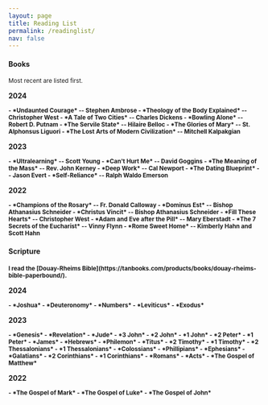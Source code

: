 ```yaml
---
layout: page
title: Reading List
permalink: /readinglist/
nav: false
---
```


#### Books

<small>
Most recent are listed first.
</small>

<b>2024<b>

<small>
- *Undaunted Courage* -- Stephen Ambrose
- *Theology of the Body Explained* -- Christopher West
- *A Tale of Two Cities* -- Charles Dickens
- *Bowling Alone* -- Robert D. Putnam
- *The Servile State* -- Hilaire Belloc
- *The Glories of Mary* -- St. Alphonsus Liguori
- *The Lost Arts of Modern Civilization* -- Mitchell Kalpakgian
</small>

<b>2023<b>

<small>
- *Ultralearning* -- Scott Young 
- *Can't Hurt Me* -- David Goggins
- *The Meaning of the Mass* -- Rev. John Kerney
- *Deep Work* -- Cal Newport
- *The Dating Blueprint* -- Jason Evert
- *Self-Reliance* -- Ralph Waldo Emerson
</small>

<b>2022<b>

<small>
- *Champions of the Rosary* -- Fr. Donald Calloway
- *Dominus Est* -- Bishop Athanasius Schneider
- *Christus Vincit* -- Bishop Athanasius Schneider
- *Fill These Hearts* -- Christopher West
- *Adam and Eve after the Pill* -- Mary Eberstadt
- *The 7 Secrets of the Eucharist* -- Vinny Flynn
- *Rome Sweet Home* -- Kimberly Hahn and Scott Hahn
</small>

#### Scripture

<small>
I read the [Douay-Rheims Bible](https://tanbooks.com/products/books/douay-rheims-bible-paperbound/).
</small>

<b>2024<b>

<small>
- *Joshua*
- *Deuteronomy*
- *Numbers*
- *Leviticus*
- *Exodus*
</small>

<b>2023<b>

<small>
- *Genesis*
- *Revelation*
- *Jude*
- *3 John*
- *2 John*
- *1 John*
- *2 Peter*
- *1 Peter*
- *James*
- *Hebrews*
- *Philemon*
- *Titus*
- *2 Timothy*
- *1 Timothy*
- *2 Thessalonians*
- *1 Thessalonians*
- *Colossians*
- *Phillipians*
- *Ephesians*
- *Galatians*
- *2 Corinthians*
- *1 Corinthians*
- *Romans*
- *Acts*
- *The Gospel of Matthew*
</small>

<b>2022<b>

<small>
- *The Gospel of Mark*
- *The Gospel of Luke*
- *The Gospel of John*
</small>